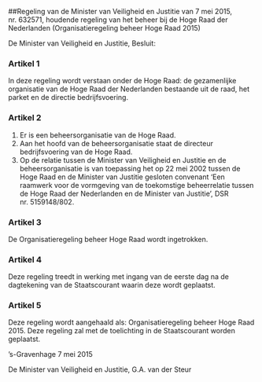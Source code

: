 <meta http-equiv='Content-Type' content='text/html; charset=utf-8' />

##Regeling van de Minister van Veiligheid en Justitie van 7 mei 2015, nr. 632571, houdende regeling van het beheer bij de Hoge Raad der Nederlanden (Organisatieregeling beheer Hoge Raad 2015)

De Minister van Veiligheid en Justitie,  Besluit:    

### Artikel  1  

In deze regeling wordt verstaan onder de Hoge Raad: de gezamenlijke organisatie van de Hoge Raad der Nederlanden bestaande uit de raad, het parket en de directie bedrijfsvoering. 

### Artikel  2  

1.  Er is een beheersorganisatie van de Hoge Raad.   
2.  Aan het hoofd van de beheersorganisatie staat de directeur bedrijfsvoering van de Hoge Raad.   
3.  Op de relatie tussen de Minister van Veiligheid en Justitie en de beheersorganisatie is van toepassing het op 22 mei 2002 tussen de Hoge Raad en de Minister van Justitie gesloten convenant ‘Een raamwerk voor de vormgeving van de toekomstige beheerrelatie tussen de Hoge Raad der Nederlanden en de Minister van Justitie’, DSR nr. 5159148/802.  

### Artikel  3  

De Organisatieregeling beheer Hoge Raad wordt ingetrokken. 

### Artikel  4  

Deze regeling treedt in werking met ingang van de eerste dag na de dagtekening van de Staatscourant waarin deze wordt geplaatst. 

### Artikel  5  

Deze regeling wordt aangehaald als: Organisatieregeling beheer Hoge Raad 2015. 
Deze regeling zal met de toelichting in de Staatscourant worden geplaatst.   

’s-Gravenhage 
7 mei 2015   

De 
Minister van Veiligheid en Justitie, 
G.A. van der Steur     
